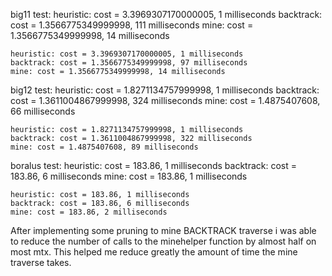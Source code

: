 big11 test:
	heuristic: cost = 3.3969307170000005, 1 milliseconds
	backtrack: cost = 1.3566775349999998, 111 milliseconds
	mine: cost = 1.3566775349999998, 14 milliseconds

	heuristic: cost = 3.3969307170000005, 1 milliseconds
	backtrack: cost = 1.3566775349999998, 97 milliseconds
	mine: cost = 1.3566775349999998, 14 milliseconds

big12 test:
	heuristic: cost = 1.8271134757999998, 1 milliseconds
	backtrack: cost = 1.3611004867999998, 324 milliseconds
	mine: cost = 1.4875407608, 66 milliseconds
	
	heuristic: cost = 1.8271134757999998, 1 milliseconds
	backtrack: cost = 1.3611004867999998, 322 milliseconds
	mine: cost = 1.4875407608, 89 milliseconds

boralus test:
	heuristic: cost = 183.86, 1 milliseconds
	backtrack: cost = 183.86, 6 milliseconds
	mine: cost = 183.86, 1 milliseconds
	
	heuristic: cost = 183.86, 1 milliseconds
	backtrack: cost = 183.86, 6 milliseconds
	mine: cost = 183.86, 2 milliseconds
	
After implementing some pruning to mine BACKTRACK traverse
i was able to reduce the number of calls to the minehelper function
by almost half on most mtx. This helped me reduce greatly the 
amount of time the mine traverse takes.
